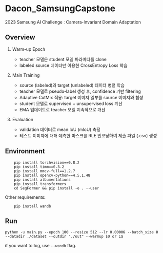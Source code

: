 # Dacon_SamsungCapstone
2023 Samsung AI Challenge : Camera-Invariant Domain Adaptation


## Overview

1. Warm-up Epoch
    - teacher 모델은 student 모델 파라미터를 clone
    - labeled source 데이터만 이용한 CrossEntropy Loss 학습

2. Main Training
    - source (labeled)와 target (unlabeled) 데이터 병렬 학습
    - teacher 모델로 pseudo-label 생성 후, confidence 기반 filtering
    - Adaptive CutMix 적용: target 이미지 일부를 source 이미지와 합성
    - student 모델로 supervised + unsupervised loss 계산
    - EMA 업데이트로 teacher 모델 지속적으로 개선

3. Evaluation
    - validation 데이터로 mean IoU (mIoU) 측정
    - 테스트 이미지에 대해 예측한 마스크를 RLE 인코딩하여 제출 파일 (.csv) 생성


## Environment
```
    pip install torchvision==0.8.2
    pip install timm==0.3.2
    pip install mmcv-full==1.2.7
    pip install opencv-python==4.5.1.48
    pip install albumentations
    pip install transformers
    cd SegFormer && pip install -e . --user
```
Other requirements: 

```
    pip install wandb 
```

## Run
```
python -u main.py --epoch 100 --resize 512 --lr 0.00006 --batch_size 8 --datadir ./dataset --outdir "./out" --warmup $0 or 1$
``````
if you want to log, use ``--wandb`` flag.